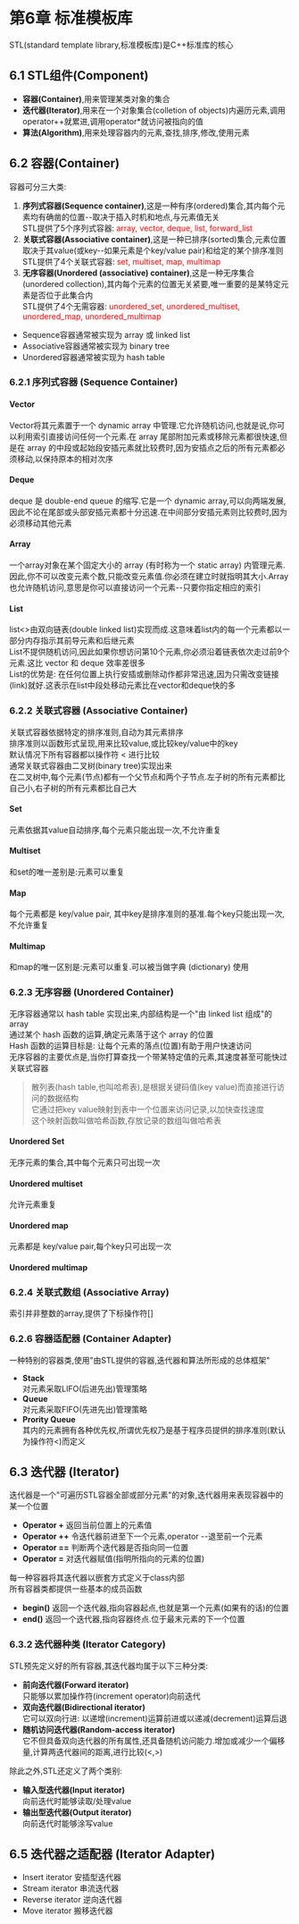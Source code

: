 # 第6章 标准模板库
STL(standard template library,标准模板库)是C++标准库的核心  
## 6.1 STL组件(Component)
+ **容器(Container)**,用来管理某类对象的集合  
+ **迭代器(Iterator)**,用来在一个对象集合(colletion of objects)内遍历元素,调用operator++就累进,调用operator*就访问被指向的值  
+ **算法(Algorithm)**,用来处理容器内的元素,查找,排序,修改,使用元素  
## 6.2 容器(Container)
容器可分三大类:  
1. **序列式容器(Sequence container)**,这是一种有序(ordered)集合,其内每个元素均有确凿的位置--取决于插入时机和地点,与元素值无关  
STL提供了5个序列式容器: <font color=red>array, vector, deque, list, forward_list</font>  
2. **关联式容器(Associative container)**,这是一种已排序(sorted)集合,元素位置取决于其value(或key--如果元素是个key/value pair)和给定的某个排序准则  
STL提供了4个关联式容器: <font color=red>set, multiset, map, multimap</font>  
3. **无序容器(Unordered (associative) container)**,这是一种无序集合(unordered collection),其内每个元素的位置无关紧要,唯一重要的是某特定元素是否位于此集合内  
STL提供了4个无需容器: <font color=red>unordered_set, unordered_multiset, unordered_map, unordered_multimap</font>  
+ Sequence容器通常被实现为 array 或 linked list  
+ Associative容器通常被实现为 binary tree  
+ Unordered容器通常被实现为 hash table  
### 6.2.1 序列式容器 (Sequence Container)
#### Vector
Vector将其元素置于一个 dynamic array 中管理.它允许随机访问,也就是说,你可以利用索引直接访问任何一个元素.在 array 尾部附加元素或移除元素都很快速,但是在 array 的中段或起始段安插元素就比较费时,因为安插点之后的所有元素都必须移动,以保持原本的相对次序  
#### Deque
deque 是 double-end queue 的缩写.它是一个 dynamic array,可以向两端发展,因此不论在尾部或头部安插元素都十分迅速.在中间部分安插元素则比较费时,因为必须移动其他元素  
#### Array
一个array对象在某个固定大小的 array (有时称为一个 static array) 内管理元素.因此,你不可以改变元素个数,只能改变元素值.你必须在建立时就指明其大小.Array也允许随机访问,意思是你可以直接访问一个元素--只要你指定相应的索引  
#### List
list<>由双向链表(double linked list)实现而成.这意味着list内的每一个元素都以一部分内存指示其前导元素和后继元素  
List不提供随机访问,因此如果你想访问第10个元素,你必须沿着链表依次走过前9个元素.这比 vector 和 deque 效率差很多  
List的优势是: 在任何位置上执行安插或删除动作都非常迅速,因为只需改变链接(link)就好.这表示在list中段处移动元素比在vector和deque快的多  
### 6.2.2 关联式容器 (Associative Container)
关联式容器依据特定的排序准则,自动为其元素排序  
排序准则以函数形式呈现,用来比较value,或比较key/value中的key  
默认情况下所有容器都以操作符 < 进行比较  
通常关联式容器由二叉树(binary tree)实现出来  
在二叉树中,每个元素(节点)都有一个父节点和两个子节点.左子树的所有元素都比自己小,右子树的所有元素都比自己大  
#### Set
元素依据其value自动排序,每个元素只能出现一次,不允许重复  
#### Multiset
和set的唯一差别是:元素可以重复  
#### Map
每个元素都是 key/value pair, 其中key是排序准则的基准.每个key只能出现一次,不允许重复  
#### Multimap
和map的唯一区别是:元素可以重复.可以被当做字典 (dictionary) 使用  
### 6.2.3 无序容器 (Unordered Container)
无序容器通常以 hash table 实现出来,内部结构是一个"由 linked list 组成"的 array  
通过某个 hash 函数的运算,确定元素落于这个 array 的位置  
Hash 函数的运算目标是: 让每个元素的落点(位置)有助于用户快速访问  
无序容器的主要优点是,当你打算查找一个带某特定值的元素,其速度甚至可能快过关联式容器  
>散列表(hash table,也叫哈希表),是根据关键码值(key value)而直接进行访问的数据结构  
它通过把key value映射到表中一个位置来访问记录,以加快查找速度  
这个映射函数叫做哈希函数,存放记录的数组叫做哈希表  
#### Unordered Set
无序元素的集合,其中每个元素只可出现一次  
#### Unordered multiset
允许元素重复  
#### Unordered map
元素都是 key/value pair,每个key只可出现一次  
#### Unordered multimap
### 6.2.4 关联式数组 (Associative Array)
索引并非整数的array,提供了下标操作符[]  
### 6.2.6 容器适配器 (Container Adapter)
一种特别的容器类,使用"由STL提供的容器,迭代器和算法所形成的总体框架"  
+ **Stack**  
对元素采取LIFO(后进先出)管理策略
+ **Queue**  
对元素采取FIFO(先进先出)管理策略  
+ **Prority Queue**  
其内的元素拥有各种优先权,所谓优先权乃是基于程序员提供的排序准则(默认为操作符<)而定义  
## 6.3 迭代器 (Iterator)
迭代器是一个"可遍历STL容器全部或部分元素"的对象,迭代器用来表现容器中的某一个位置  
+ **Operator +** 返回当前位置上的元素值
+ **Operator ++** 令迭代器前进至下一个元素,operator --退至前一个元素  
+ **Operator ==** 判断两个迭代器是否指向同一位置  
+ **Operator =** 对迭代器赋值(指明所指向的元素的位置)  

每一种容器将其迭代器以嵌套方式定义于class内部  
所有容器类都提供一些基本的成员函数  
+ **begin()** 返回一个迭代器,指向容器起点,也就是第一个元素(如果有的话)的位置  
+ **end()** 返回一个迭代器,指向容器终点.位于最末元素的下一个位置  
### 6.3.2 迭代器种类 (Iterator Category)
STL预先定义好的所有容器,其迭代器均属于以下三种分类:
+ **前向迭代器(Forward iterator)**  
只能够以累加操作符(increment operator)向前迭代  
+ **双向迭代器(Bidirectional iterator)**  
它可以双向行进: 以递增(increment)运算前进或以递减(decrement)运算后退  
+ **随机访问迭代器(Random-access iterator)**  
它不但具备双向迭代器的所有属性,还具备随机访问能力.增加或减少一个偏移量,计算两迭代器间的距离,进行比较(<,>)  

除此之外,STL还定义了两个类别:
+ **输入型迭代器(Input iterator)**  
向前迭代时能够读取/处理value  
+ **输出型迭代器(Output iterator)**  
向前迭代时能够涂写value  
## 6.5 迭代器之适配器 (Iterator Adapter)
+ Insert iterator 安插型迭代器  
+ Stream iterator 串流迭代器  
+ Reverse iterator 逆向迭代器  
+ Move iterator 搬移迭代器  
